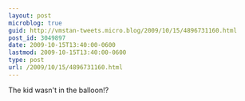 ```yaml
---
layout: post
microblog: true
guid: http://vmstan-tweets.micro.blog/2009/10/15/4896731160.html
post_id: 3049897
date: 2009-10-15T13:40:00-0600
lastmod: 2009-10-15T13:40:00-0600
type: post
url: /2009/10/15/4896731160.html
---
```

The kid wasn't in the balloon!?
